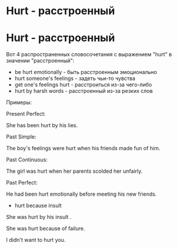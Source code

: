 # Hurt - расстроенный
# Hurt - расстроенный


Вот 4 распространенных словосочетания с выражением "hurt" в значении "расстроенный":

- be hurt emotionally - быть расстроенным эмоционально
- hurt someone's feelings - задеть чьи-то чувства
- get one's feelings hurt - расстроиться из-за чего-либо
- hurt by harsh words - расстроенный из-за резких слов

Примеры:

Present Perfect:

She has been hurt by his lies.

Past Simple:

The boy's feelings were hurt when his friends made fun of him.

Past Continuous:

The girl was hurt when her parents scolded her unfairly.

Past Perfect:

He had been hurt emotionally before meeting his new friends.



- hurt because insult

She was hurt by his insult .

She was hurt because of failure.

I didn't want to hurt you.